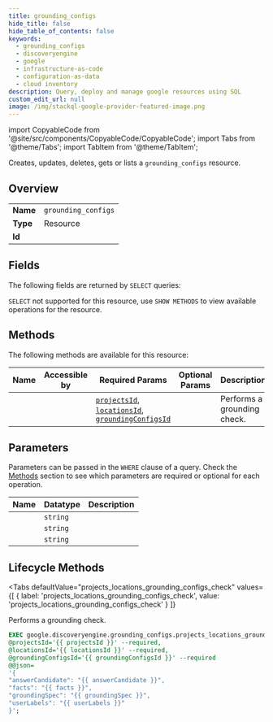 ```yaml
--- 
title: grounding_configs
hide_title: false
hide_table_of_contents: false
keywords:
  - grounding_configs
  - discoveryengine
  - google
  - infrastructure-as-code
  - configuration-as-data
  - cloud inventory
description: Query, deploy and manage google resources using SQL
custom_edit_url: null
image: /img/stackql-google-provider-featured-image.png
---
```


import CopyableCode from '@site/src/components/CopyableCode/CopyableCode';
import Tabs from '@theme/Tabs';
import TabItem from '@theme/TabItem';

Creates, updates, deletes, gets or lists a <code>grounding_configs</code> resource.

## Overview
<table><tbody>
<tr><td><b>Name</b></td><td><code>grounding_configs</code></td></tr>
<tr><td><b>Type</b></td><td>Resource</td></tr>
<tr><td><b>Id</b></td><td><CopyableCode code="google.discoveryengine.grounding_configs" /></td></tr>
</tbody></table>

## Fields

The following fields are returned by `SELECT` queries:

`SELECT` not supported for this resource, use `SHOW METHODS` to view available operations for the resource.


## Methods

The following methods are available for this resource:

<table>
<thead>
    <tr>
    <th>Name</th>
    <th>Accessible by</th>
    <th>Required Params</th>
    <th>Optional Params</th>
    <th>Description</th>
    </tr>
</thead>
<tbody>
<tr>
    <td><a href="#projects_locations_grounding_configs_check"><CopyableCode code="projects_locations_grounding_configs_check" /></a></td>
    <td><CopyableCode code="exec" /></td>
    <td><a href="#parameter-projectsId"><code>projectsId</code></a>, <a href="#parameter-locationsId"><code>locationsId</code></a>, <a href="#parameter-groundingConfigsId"><code>groundingConfigsId</code></a></td>
    <td></td>
    <td>Performs a grounding check.</td>
</tr>
</tbody>
</table>

## Parameters

Parameters can be passed in the `WHERE` clause of a query. Check the [Methods](#methods) section to see which parameters are required or optional for each operation.

<table>
<thead>
    <tr>
    <th>Name</th>
    <th>Datatype</th>
    <th>Description</th>
    </tr>
</thead>
<tbody>
<tr id="parameter-groundingConfigsId">
    <td><CopyableCode code="groundingConfigsId" /></td>
    <td><code>string</code></td>
    <td></td>
</tr>
<tr id="parameter-locationsId">
    <td><CopyableCode code="locationsId" /></td>
    <td><code>string</code></td>
    <td></td>
</tr>
<tr id="parameter-projectsId">
    <td><CopyableCode code="projectsId" /></td>
    <td><code>string</code></td>
    <td></td>
</tr>
</tbody>
</table>

## Lifecycle Methods

<Tabs
    defaultValue="projects_locations_grounding_configs_check"
    values={[
        { label: 'projects_locations_grounding_configs_check', value: 'projects_locations_grounding_configs_check' }
    ]}
>
<TabItem value="projects_locations_grounding_configs_check">

Performs a grounding check.

```sql
EXEC google.discoveryengine.grounding_configs.projects_locations_grounding_configs_check 
@projectsId='{{ projectsId }}' --required, 
@locationsId='{{ locationsId }}' --required, 
@groundingConfigsId='{{ groundingConfigsId }}' --required 
@@json=
'{
"answerCandidate": "{{ answerCandidate }}", 
"facts": "{{ facts }}", 
"groundingSpec": "{{ groundingSpec }}", 
"userLabels": "{{ userLabels }}"
}';
```
</TabItem>
</Tabs>
